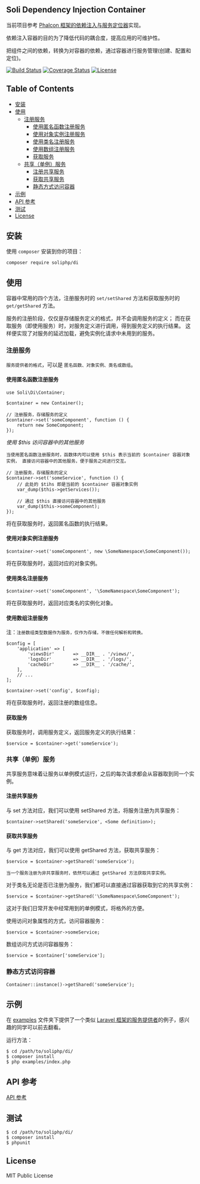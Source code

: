 Soli Dependency Injection Container
------------------

当前项目参考 [Phalcon 框架的依赖注入与服务定位器]实现。

依赖注入容器的目的为了降低代码的耦合度，提高应用的可维护性。

把组件之间的依赖，转换为对容器的依赖，通过容器进行服务管理(创建、配置和定位)。

[![Build Status](https://travis-ci.org/soliphp/di.svg?branch=master)](https://travis-ci.org/soliphp/di)
[![Coverage Status](https://coveralls.io/repos/github/soliphp/di/badge.svg?branch=master)](https://coveralls.io/github/soliphp/di?branch=master)
[![License](https://poser.pugx.org/soliphp/di/license)](https://packagist.org/packages/soliphp/di)


## Table of Contents

* [安装](#安装)
* [使用](#使用)
   * [注册服务](#注册服务)
      * [使用匿名函数注册服务](#使用匿名函数注册服务)
      * [使用对象实例注册服务](#使用对象实例注册服务)
      * [使用类名注册服务](#使用类名注册服务)
      * [使用数组注册服务](#使用数组注册服务)
      * [获取服务](#获取服务)
   * [共享（单例）服务](#共享单例服务)
      * [注册共享服务](#注册共享服务)
      * [获取共享服务](#获取共享服务)
      * [静态方式访问容器](#静态方式访问容器)
* [示例](#示例)
* [API 参考](#api-参考)
* [测试](#测试)
* [License](#license)

## 安装

使用 `composer` 安装到你的项目：

    composer require soliphp/di

## 使用

容器中常用的四个方法，注册服务时的 `set/setShared` 方法和获取服务时的 `get/getShared` 方法。

服务的注册阶段，仅仅是存储服务定义的格式，并不会调用服务的定义；
而在获取服务（即使用服务）时，对服务定义进行调用，得到服务定义的执行结果。
这样便实现了对服务的延迟加载，避免实例化请求中未用到的服务。

### 注册服务

`服务提供者的格式`，可以是 `匿名函数、对象实例、类名或数组`。

#### 使用匿名函数注册服务

    use Soli\Di\Container;

    $container = new Container();

    // 注册服务，存储服务的定义
    $container->set('someComponent', function () {
        return new SomeComponent;
    });

*使用 $this 访问容器中的其他服务*

`当使用匿名函数注册服务时，函数体内可以使用 $this 表示当前的 $container 容器对象实例，
直接访问容器中的其他服务，便于服务之间进行交互。`

    // 注册服务，存储服务的定义
    $container->set('someService', function () {
        // 此处的 $tihs 即是当前的 $container 容器对象实例
        var_dump($this->getServices());

        // 通过 $this 直接访问容器中的其他服务
        var_dump($this->someComponent);
    });

将在获取服务时，返回匿名函数的执行结果。

#### 使用对象实例注册服务

    $container->set('someComponent', new \SomeNamespace\SomeComponent());

将在获取服务时，返回对应的对象实例。

#### 使用类名注册服务

    $container->set('someComponent', '\SomeNamespace\SomeComponent');

将在获取服务时，返回对应类名的实例化对象。

#### 使用数组注册服务

注：`注册数组类型数据作为服务，仅作为存储，不做任何解析和转换。`

    $config = [
        'application' => [
            'viewsDir'       => __DIR__ . '/views/',
            'logsDir'        => __DIR__ . '/logs/',
            'cacheDir'       => __DIR__ . '/cache/',
        ],
        // ...
    ];

    $container->set('config', $config);

将在获取服务时，返回注册的数组信息。

#### 获取服务

获取服务时，调用服务定义，返回服务定义的执行结果：

    $service = $container->get('someService');

### 共享（单例）服务

共享服务意味着让服务以单例模式运行，之后的每次请求都会从容器取到同一个实例。

#### 注册共享服务

与 set 方法对应，我们可以使用 setShared 方法，将服务注册为共享服务：

    $container->setShared('someService', <Some definition>);

#### 获取共享服务

与 get 方法对应，我们可以使用 getShared 方法，获取共享服务：

    $service = $container->getShared('someService');

`当一个服务注册为非共享服务时，依然可以通过 getShared 方法获取共享实例。`

对于类名无论是否已注册为服务，我们都可以直接通过容器获取到它的共享实例：

    $service = $container->getShared('\SomeNamespace\SomeComponent');

这对于我们日常开发中经常用到的单例模式，将格外的方便。

使用访问对象属性的方式，访问容器服务：

    $service = $container->someService;

数组访问方式访问容器服务：

    $service = $container['someService'];

### 静态方式访问容器

    Container::instance()->getShared('someService');

## 示例

在 [examples] 文件夹下提供了一个类似 [Laravel 框架的服务提供者]的例子，感兴趣的同学可以前去翻看。

运行方法：

    $ cd /path/to/soliphp/di/
    $ composer install
    $ php examples/index.php

## API 参考

[API 参考]

## 测试

    $ cd /path/to/soliphp/di/
    $ composer install
    $ phpunit

## License

MIT Public License


[Phalcon 框架的依赖注入与服务定位器]: https://docs.phalconphp.com/en/latest/di
[API 参考]: http://soli-api.aboutc.net/Soli/Di.html
[examples]: examples
[Laravel 框架的服务提供者]: https://laravel.com/docs/5.4/providers
